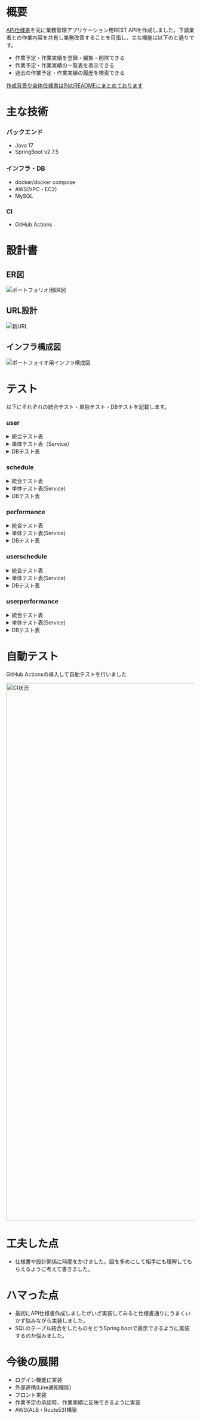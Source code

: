 # 概要

[API仕様書](https://tomoroltuto.github.io/Business-management-application-document/dist/index.html)を元に業務管理アプリケーション用REST APIを作成しました。下請業者との作業内容を共有し業務改善することを目指し、主な機能は以下のと通りです。

* 作業予定・作業実績を登録・編集・削除できる
* 作業予定・作業実績の一覧表を表示できる
* 過去の作業予定・作業実績の履歴を検索できる

[作成背景や全体仕様書は別のREADMEにまとめております](https://github.com/tomoroltuto/Business-management-application-document.git)

# 主な技術

### バックエンド
* Java 17
* SpringBoot v2.7.5

### インフラ・DB
* docker/docker compose 
* AWS(VPC・EC2)
* MySQL

### CI
* GitHub Actions

# 設計書

<h2>ER図</h2>

![ポートフォリオ用ER図](https://user-images.githubusercontent.com/90845405/210759693-d409528d-70a9-40da-a19c-5c8b6b60f3b8.jpg)


<h2>URL設計</h2>

![新URL](https://user-images.githubusercontent.com/90845405/210511788-4b0c780a-8912-40dc-a9f7-78409a2a1579.jpg)

<h2>インフラ構成図</h2>

![ポートフォイオ用インフラ構成図](https://user-images.githubusercontent.com/90845405/210742372-cd549451-8a4b-44fd-83ce-ec54664bd9d6.jpg)


# テスト
以下にそれぞれの統合テスト・単独テスト・DBテストを記載します。

### user

<details><summary> 統合テスト表</summary>

| メソッド|テスト内容 | ポート| 
| :---: | :---: |  :---: | 
| GET | ユーザーが全件取得に成功すると200で内容を返すこと | 200 | 
| GET | ユーザーが全件取得できること | 200 | 
| GET | 存在するユーザのIDを指定したとき正常にユーザーが返されること| 200| 
| GET | 存在しないユーザーのidにアクセスしたときにと404が返ること | 404 | 
| GET | 検索時に該当するIDのユーザーがいないときエラーメッセージが返ること | 404 | 
| POST | ユーザー登録に成功すると201とレスポンスメッセージを返すこと | 201 | 
| POST | ユーザー登録時空文字nullの場合エラーメッセージを返すこと | 400 | 
| POST | ユーザー登録時文字数が256文字以上の場合エラーメッセージを返すこと | 400 | 
| PATCH | ユーザー更新に成功すると200とレスポンスメッセージを返すこと | 200 | 
| PATCH | ユーザー更新時に該当するIDのユーザーがいないときエラーメッセージを返すこ | 404 | 
| PATCH | ユーザー登録時空文字nullの場合エラーメッセージを返すこと | 400 | 
| PATCH | ユーザー登録時文字数が256文字以上の場合エラーメッセージを返すこと | 400 | 
| DELETE | 指定したデーターを1件削除できること | 204 | 
| DELETE | 削除時に該当するIDのユーザーがいないときエラーメッセージが返ること | 404 | 

</details>

<details><summary> 単体テスト表（Service）</summary>

| メソッド|テスト内容 | ポート| 
| :---: | :---: |  :---: | 
| GET | すべてのユーザーを全件取得してそのまま返すこと | 200 | 
| GET | 存在するユーザのIDを指定したとき正常にユーザーが返されること | 200 | 
| GET | 検索時に該当するIDのユーザーがいないときUserEntityNotFoundExceptionとなること | 404 | 
| POST | ユーザーを新規登録できること | 201 | 
| PATCH | 指定したIDのユーザーを更新できること | 200 | 
| PATCH | 更新時に該当するIDのユーザーがいないときUserEntityNotFoundExceptionとなること | 404 | 
| DELETE | 指定したデーターを1件削除できること | 204 | 
| DELETE | 削除時に該当するIDのユーザーがいないときUserEntityNotFoundExceptionとなること | 404 | 

</details>

<details><summary> DBテスト表</summary>

| メソッド|テスト内容 | ポート| 
| :---: | :---: |  :---: | 
| GET | すべてのユーザーが取得できること | 200 | 
| GET | 存在するユーザのIDを指定してユーザーが取得できること | 200 | 
| GET | ユーザーが登録いされてないときに空のリストが返ること | 404 | 
| POST | ユーザーを新規登録できること | 201 | 
| PATCH | キーに紐づく1件の更新が出来ること | 200 |
| DELETE | 指定したデーターを1件削除できること | 204 | 

</details>

### schedule

<details><summary> 統合テスト表</summary>

| メソッド|テスト内容 | ポート| 
| :---: | :---: |  :---: | 
| GET | 作業予定が全件取得に成功すると200で内容を返すこと | 200 | 
| GET | 作業予定が全件取得できること | 200 | 
| GET | 存在する作業予定のIDを指定したとき正常に作業予定が返されること| 200| 
| GET | 存在しない作業予定のidにアクセスしたときにと404が返ること | 404 | 
| GET | 検索時に該当するIDの作業予定がいないときエラーメッセージが返ること | 404 | 
| POST | 作業予定の登録に成功すると201とLocationヘッダーとレスポンスメッセージを返すこと | 201 |  
| POST | 作業予定登録時過去の日付入力した場合エラーメッセージを返すこと | 400 | 
| POST | 作業予定登録時文字数が256文字以上の場合エラーメッセージを返すこと | 400 | 
| POST | 作業予定登録時文字数が256文字以上の場合エラーメッセージを返すこと | 400 | 
| POST | 作業予定登録時空白がある場合エラーメッセージを返すこと | 400 | 
| PATCH | 作業予定更新に成功すると200とレスポンスメッセージを返すこと | 200 | 
| PATCH | 作業予定更新時に該当するIDの作業予定がいないときエラーメッセージを返すこと | 404 | 
| PATCH | 作業予定更新時文字数が256文字以上の場合エラーメッセージを返すこと | 400 | 
| PATCH | 作業予定更新時人数が０の場合エラーメッセージを返すこと | 400 | 
| PATCH | 作業予定更新時人数が200以上の場合エラーメッセージを返すこと | 400 | 
| DELETE | 指定した作業予定を1件削除できること | 204 | 
| DELETE | 削除時に該当するIDの作業予定がいないときエラーメッセージが返ること | 404 | 

</details>

<details><summary> 単体テスト表(Service)　</summary>

| メソッド|テスト内容 | ポート| 
| :---: | :---: |  :---: | 
| GET | すべての作業予定を全件取得してそのまま返すこと | 200 | 
| GET | 存在する作業予定のIDを指定したとき正常に作業予定が返されること | 200 | 
| GET | 検索時に該当するIDの作業予定がいないときScheduleEntityNotFoundExceptionとなること | 404 | 
| POST | 作業予定を新規登録できること | 201 | 
| PATCH | 指定したIDの作業予定を更新できること | 200 | 
| PATCH | 更新時に該当するIDの作業予定がいないときScheduleEntityNotFoundExceptionとなること | 404 | 
| DELETE | 指定した作業予定を1件削除できること | 204 | 
| DELETE | 削除時に該当するIDの作業予定がいないときScheduleEntityNotFoundExceptionとなること | 404 | 

</details>

<details><summary> DBテスト表</summary>

| メソッド|テスト内容 | ポート| 
| :---: | :---: |  :---: | 
| GET | すべての作業予定が取得できること | 200 | 
| GET | 存在する作業予定のIDを指定して作業予定が取得できること | 200 | 
| GET | 作業予定が登録されてないときに空のリストが返ること | 404 | 
| POST | 作業予定を新規登録できること | 201 | 
| PATCH | キーに紐づく1件の更新が出来ること | 200 |
| DELETE | 指定した作業予定を1件削除できること | 204 | 

</details>

### performance

<details><summary> 統合テスト表</summary>

| メソッド|テスト内容 | ポート| 
| :---: | :---: |  :---: | 
| GET | 作業実績が全件取得に成功すると200で内容を返すこと | 200 | 
| GET | 作業実績が全件取得できること | 200 | 
| GET | 存在する作業実績のIDを指定したとき正常に作業実績が返されること| 200| 
| GET | 存在しない作業実績のidにアクセスしたときにと404が返ること | 404 | 
| GET | 検索時に該当するIDの作業実績がいないときエラーメッセージが返ること | 404 | 
| POST | 作業実績の登録に成功すると201とLocationヘッダーとレスポンスメッセージを返すこと | 201 | 
| POST | 作業実績登録時過去の日付入力した場合エラーメッセージを返すこと | 400 | 
| POST | 作業実績登録時文字数が256文字以上の場合エラーメッセージを返すこと | 400 | 
| POST | 作業実績登録時文字数が256文字以上の場合エラーメッセージを返すこと | 400 | 
| POST | 作業実績登録時空白がある場合エラーメッセージを返すこと | 400 | 
| PATCH | 作業実績更新に成功すると200とレスポンスメッセージを返すこと | 200 | 
| PATCH | 作業実績更新時に該当するIDの作業予定がいないときエラーメッセージを返すこと | 404 | 
| PATCH | 作業実績更新時文字数が256文字以上の場合エラーメッセージを返すこと | 400 | 
| PATCH | 作業実績更新時人数が200以上の場合エラーメッセージを返すこと | 400 | 
| DELETE | 指定した作業実績を1件削除できること | 204 | 
| DELETE | 削除時に該当するIDの作業実績がいないときエラーメッセージが返ること | 404 | 

</details>

<details><summary> 単体テスト表(Service)　</summary>

| メソッド|テスト内容 | ポート| 
| :---: | :---: |  :---: | 
| GET | すべての作業実績を全件取得してそのまま返すこと | 200 | 
| GET | 存在する作作業実績のIDを指定したとき正常に作業予定が返されること | 200 | 
| GET | 検索時に該当するIDの作業実績がいないときPerformanceEntityNotFoundExceptionとなること | 404 | 
| POST | 作業実績を新規登録できること | 201 | 
| PATCH | 指定したIDの作業実績を更新できること | 200 | 
| PATCH | 更新時に該当するIDの作業実績がいないときPerformanceEntityNotFoundExceptionとなること | 404 | 
| DELETE | 指定した作業実績を1件削除できること | 204 | 
| DELETE | 削除時に該当するIDの作業実績がいないときPerformanceEntityNotFoundExceptionとなること | 404 | 

</details>

<details><summary> DBテスト表　</summary>

| メソッド|テスト内容 | ポート| 
| :---: | :---: |  :---: | 
| GET | すべての作業実績が取得できること | 200 | 
| GET | 存在する作業実績のIDを指定して作業実績が取得できること | 200 | 
| GET | 作業実績が登録されてないときに空のリストが返ること | 404 | 
| POST | 作業実績を新規登録できること | 201 | 
| PATCH | キーに紐づく1件の更新が出来ること | 200 |
| DELETE | 指定した作業実績を1件削除できること | 204 | 

</details>

### userschedule

<details><summary> 統合テスト表</summary>

| メソッド|テスト内容 | ポート| 
| :---: | :---: |  :---: | 
| GET | ユーザーと作業予定が全件取得に成功すると200で内容を返すこと | 200 | 
| GET | ユーザーと作業予定が全件取得できること | 200 | 
| GET | 存在するユーザーと作業予定のIDを指定したとき正常にユーザーと作業予定が返されること| 200| 
| GET | 存在しないユーザーと作業予定のidにアクセスしたときにと404が返ること | 404 | 
| GET | 検索時に該当するIDのユーザーと作業予定がいないときエラーメッセージが返ること | 404 | 

</details>

<details><summary> 単体テスト表(Service)　</summary>

| メソッド|テスト内容 | ポート| 
| :---: | :---: |  :---: | 
| GET | すべてのユーザーと作業予定を全件取得してそのまま返すこと | 200 | 
| GET | 存在するユーザーと作業予定のIDを指定したとき正常に作業予定が返されること | 200 | 
| GET | 検索時に該当するIDのユーザーと作業予定がいないときUserEntityNotFoundExceptionとなること | 404 | 

</details>

<details><summary> DBテスト表　</summary>

| メソッド|テスト内容 | ポート| 
| :---: | :---: |  :---: | 
| GET | すべてのユーザーと作業予定が取得できること | 200 | 
| GET | ユーザーと作業予定が登録されてないときに空のリストが返ること | 200 | 
| GET | 存在するユーザーと作業予定のIDを指定してユーザーと作業予定が取得できること | 404 | 

</details>

### userperformance

<details><summary> 統合テスト表</summary>

| メソッド|テスト内容 | ポート| 
| :---: | :---: |  :---: | 
| GET | ユーザーと作業実績が全件取得に成功すると200で内容を返すこと | 200 | 
| GET | ユーザーと作業実績が全件取得できること | 200 | 
| GET | 存在するユーザーと作業実績のIDを指定したとき正常にユーザーと作業実績が返されること| 200| 
| GET | 存在しないユーザーと作業実績のidにアクセスしたときにと404が返ること | 404 | 
| GET | 検索時に該当するIDのユーザーと作業実績がいないときエラーメッセージが返ること | 404 | 

</details>

<details><summary> 単体テスト表(Service)　</summary>

| メソッド|テスト内容 | ポート| 
| :---: | :---: |  :---: | 
| GET | すべてのユーザーと作業実績を全件取得してそのまま返すこと | 200 | 
| GET | 存在するユーザーと作業実績のIDを指定したとき正常にユーザーと作業実績が返されること | 200 | 
| GET | 検索時に該当するIDのユーザーと作業実績がいないときUserEntityNotFoundExceptionとなること | 404 | 

</details>

<details><summary> DBテスト表　</summary>

| メソッド|テスト内容 | ポート| 
| :---: | :---: |  :---: | 
| GET | すべてのユーザーと作業実績が取得できること | 200 | 
| GET | ユーザーと作業実績が登録されてないときに空のリストが返ること | 200 | 
| GET | 存在するユーザーと作業実績のIDを指定してユーザーと作業実績が取得できること | 404 | 

</details>

# 自動テスト

GitHub Actionsの導入して自動テストを行いました

<img width="1436" alt="CI状況" src="https://user-images.githubusercontent.com/90845405/210567519-39afb6c4-2178-4173-8c87-4b6bb6576f48.png">

# 工夫した点

* 仕様書や設計関係に時間をかけました。図を多めにして相手にも理解してもらえるように考えて書きました。

# ハマった点

* 最初にAPI仕様書作成しましたがいざ実装してみると仕様書通りにうまくいかず悩みながら実装しました。
* SQLのテーブル結合をしたものをどうSpring bootで表示できるように実装するのか悩みました。

# 今後の展開

* ログイン機能に実装
* 外部連携(Line通知機能)
* フロント実装
* 作業予定の承認時、作業実績に反映できるように実装
* AWS(ALB・Route53)構築



